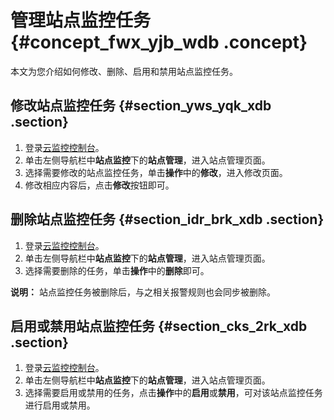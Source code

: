 # 管理站点监控任务 {#concept_fwx_yjb_wdb .concept}

本文为您介绍如何修改、删除、启用和禁用站点监控任务。

## 修改站点监控任务 {#section_yws_yqk_xdb .section}

1.  登录[云监控控制台](https://cms-intl.console.aliyun.com)。
2.  单击左侧导航栏中**站点监控**下的**站点管理**，进入站点管理页面。
3.  选择需要修改的站点监控任务，单击**操作**中的**修改**，进入修改页面。
4.  修改相应内容后，点击**修改**按钮即可。

## 删除站点监控任务 {#section_idr_brk_xdb .section}

1.  登录[云监控控制台](https://cms-intl.console.aliyun.com)。
2.  单击左侧导航栏中**站点监控**下的**站点管理**，进入站点管理页面。
3.  选择需要删除的任务，单击**操作**中的**删除**即可。

**说明：** 站点监控任务被删除后，与之相关报警规则也会同步被删除。

## 启用或禁用站点监控任务 {#section_cks_2rk_xdb .section}

1.  登录[云监控控制台](https://cms-intl.console.aliyun.com)。
2.  单击左侧导航栏中**站点监控**下的**站点管理**，进入站点管理页面。
3.  选择需要启用或禁用的任务，点击**操作**中的**启用**或**禁用**，可对该站点监控任务进行启用或禁用。

